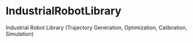 # IndustrialRobotLibrary
Industrial Robot Library (Trajectory Generation, Optimization, Calibration, Simulation)
